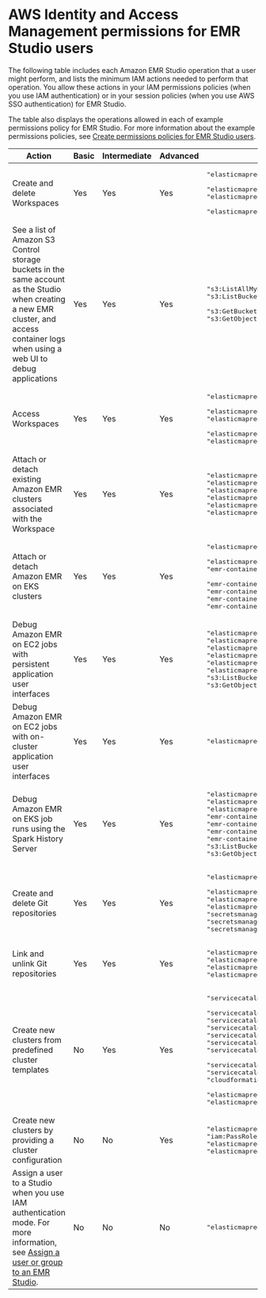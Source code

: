# AWS Identity and Access Management permissions for EMR Studio users<a name="emr-studio-iam-permissions-table"></a>

The following table includes each Amazon EMR Studio operation that a user might perform, and lists the minimum IAM actions needed to perform that operation\. You allow these actions in your IAM permissions policies \(when you use IAM authentication\) or in your session policies \(when you use AWS SSO authentication\) for EMR Studio\.

The table also displays the operations allowed in each of example permissions policy for EMR Studio\. For more information about the example permissions policies, see [Create permissions policies for EMR Studio users](emr-studio-user-permissions.md#emr-studio-permissions-policies)\.


| Action | Basic | Intermediate | Advanced | Associated actions | 
| --- | --- | --- | --- | --- | 
| Create and delete Workspaces | Yes | Yes | Yes |  <pre>"elasticmapreduce:CreateEditor", <br />"elasticmapreduce:DescribeEditor",<br />"elasticmapreduce:ListEditors", <br />"elasticmapreduce:DeleteEditor"</pre>  | 
| See a list of Amazon S3 Control storage buckets in the same account as the Studio when creating a new EMR cluster, and access container logs when using a web UI to debug applications | Yes | Yes | Yes |  <pre>"s3:ListAllMyBuckets",<br />"s3:ListBucket", <br />"s3:GetBucketLocation",<br />"s3:GetObject"</pre>  | 
| Access Workspaces | Yes | Yes | Yes |  <pre>"elasticmapreduce:DescribeEditor", <br />"elasticmapreduce:ListEditors",<br />"elasticmapreduce:StartEditor", <br />"elasticmapreduce:StopEditor",<br />"elasticmapreduce:OpenEditorInConsole"</pre>  | 
| Attach or detach existing Amazon EMR clusters associated with the Workspace | Yes | Yes | Yes |  <pre>"elasticmapreduce:AttachEditor",<br />"elasticmapreduce:DetachEditor",<br />"elasticmapreduce:ListClusters",<br />"elasticmapreduce:DescribeCluster",<br />"elasticmapreduce:ListInstanceGroups",<br />"elasticmapreduce:ListBootstrapActions"</pre>  | 
| Attach or detach Amazon EMR on EKS clusters  | Yes | Yes | Yes |  <pre>"elasticmapreduce:AttachEditor", <br />"elasticmapreduce:DetachEditor",<br />"emr-containers:ListVirtualClusters", <br />"emr-containers:DescribeVirtualCluster",<br />"emr-containers:ListManagedEndpoints",<br />"emr-containers:DescribeManagedEndpoint",<br />"emr-containers:CreateAccessTokenForManagedEndpoint"</pre>  | 
| Debug Amazon EMR on EC2 jobs with persistent application user interfaces | Yes | Yes | Yes |  <pre>"elasticmapreduce:CreatePersistentAppUI",<br />"elasticmapreduce:DescribePersistentAppUI",<br />"elasticmapreduce:GetPersistentAppUIPresignedURL",<br />"elasticmapreduce:ListClusters",<br />"elasticmapreduce:ListSteps",<br />"elasticmapreduce:DescribeCluster",<br />"s3:ListBucket",<br />"s3:GetObject"</pre>  | 
| Debug Amazon EMR on EC2 jobs with on\-cluster application user interfaces | Yes | Yes | Yes |  <pre>"elasticmapreduce:GetOnClusterAppUIPresignedURL"</pre>  | 
| Debug Amazon EMR on EKS job runs using the Spark History Server | Yes | Yes | Yes |  <pre>"elasticmapreduce:CreatePersistentAppUI",<br />"elasticmapreduce:DescribePersistentAppUI",<br />"elasticmapreduce:GetPersistentAppUIPresignedURL",<br />"emr-containers:ListVirtualClusters",<br />"emr-containers:DescribeVirtualCluster",<br />"emr-containers:ListJobRuns",<br />"emr-containers:DescribeJobRun",<br />"s3:ListBucket",<br />"s3:GetObject"</pre>  | 
| Create and delete Git repositories | Yes | Yes | Yes |  <pre>"elasticmapreduce:CreateRepository", <br />"elasticmapreduce:DeleteRepository",<br />"elasticmapreduce:ListRepositories",<br />"elasticmapreduce:DescribeRepository",<br />"secretsmanager:CreateSecret",<br />"secretsmanager:ListSecrets",<br />"secretsmanager:TagResource"</pre>  | 
| Link and unlink Git repositories | Yes | Yes | Yes |  <pre>"elasticmapreduce:LinkRepository",<br />"elasticmapreduce:UnlinkRepository",<br />"elasticmapreduce:ListRepositories",<br />"elasticmapreduce:DescribeRepository"</pre>  | 
| Create new clusters from predefined cluster templates | No | Yes | Yes |  <pre>"servicecatalog:SearchProducts", <br />"servicecatalog:DescribeProduct",<br />"servicecatalog:DescribeProductView",<br />"servicecatalog:DescribeProvisioningParameters",<br />"servicecatalog:ProvisionProduct",<br />"servicecatalog:UpdateProvisionedProduct",<br />"servicecatalog:ListProvisioningArtifacts", <br />"servicecatalog:DescribeRecord",<br />"servicecatalog:ListLaunchPaths",<br />"cloudformation:DescribeStackResources", <br />"elasticmapreduce:ListClusters",<br />"elasticmapreduce:DescribeCluster"</pre>  | 
| Create new clusters by providing a cluster configuration | No | No | Yes |  <pre>"elasticmapreduce:RunJobFlow",<br />"iam:PassRole",<br />"elasticmapreduce:ListClusters",<br />"elasticmapreduce:DescribeCluster"</pre>  | 
| Assign a user to a Studio when you use IAM authentication mode\. For more information, see [Assign a user or group to an EMR Studio](emr-studio-manage-users.md#emr-studio-assign-users-groups)\. | No | No | No |  <pre>"elasticmapreduce:CreateStudioPresignedUrl"</pre>  | 